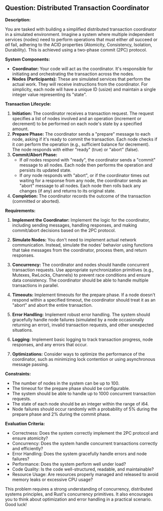 ## Question: Distributed Transaction Coordinator

**Description:**

You are tasked with building a simplified distributed transaction coordinator in a simulated environment. Imagine a system where multiple independent services (nodes) need to perform operations that must either *all* succeed or *all* fail, adhering to the ACID properties (Atomicity, Consistency, Isolation, Durability).  This is achieved using a two-phase commit (2PC) protocol.

**System Components:**

*   **Coordinator:** Your code will act as the coordinator. It's responsible for initiating and orchestrating the transaction across the nodes.
*   **Nodes (Participants):** These are simulated services that perform the actual work.  They will receive instructions from the coordinator. For simplicity, each node will have a unique ID (usize) and maintain a single integer value representing its "state".

**Transaction Lifecycle:**

1.  **Initiation:** The coordinator receives a transaction request. The request specifies a list of nodes involved and an operation (increment or decrement) to be performed on each node's state by a specified amount.
2.  **Prepare Phase:** The coordinator sends a "prepare" message to each node, asking if it's ready to commit the transaction. Each node checks if it *can* perform the operation (e.g., sufficient balance for decrement).  The node responds with either "ready" (true) or "abort" (false).
3.  **Commit/Abort Phase:**
    *   If *all* nodes respond with "ready", the coordinator sends a "commit" message to all nodes. Each node then performs the operation and persists its updated state.
    *   If *any* node responds with "abort", or if the coordinator times out waiting for a response from any node, the coordinator sends an "abort" message to all nodes. Each node then rolls back any changes (if any) and returns to its original state.
4.  **Completion:** The coordinator records the outcome of the transaction (committed or aborted).

**Requirements:**

1.  **Implement the Coordinator:**  Implement the logic for the coordinator, including sending messages, handling responses, and making commit/abort decisions based on the 2PC protocol.

2.  **Simulate Nodes:** You don't need to implement actual network communication. Instead, simulate the nodes' behavior using functions that take messages from the coordinator, process them, and return responses.

3.  **Concurrency:** The coordinator and nodes should handle concurrent transaction requests.  Use appropriate synchronization primitives (e.g., Mutexes, RwLocks, Channels) to prevent race conditions and ensure data consistency. The coordinator should be able to handle multiple transactions in parallel.

4.  **Timeouts:** Implement timeouts for the prepare phase. If a node doesn't respond within a specified timeout, the coordinator should treat it as an "abort" and abort the entire transaction.

5.  **Error Handling:** Implement robust error handling.  The system should gracefully handle node failures (simulated by a node occasionally returning an error), invalid transaction requests, and other unexpected situations.

6.  **Logging:** Implement basic logging to track transaction progress, node responses, and any errors that occur.

7.  **Optimizations:** Consider ways to optimize the performance of the coordinator, such as minimizing lock contention or using asynchronous message passing.

**Constraints:**

*   The number of nodes in the system can be up to 100.
*   The timeout for the prepare phase should be configurable.
*   The system should be able to handle up to 1000 concurrent transaction requests.
*   The state of each node should be an integer within the range of i64.
*   Node failures should occur randomly with a probability of 5% during the prepare phase and 2% during the commit phase.

**Evaluation Criteria:**

*   Correctness: Does the system correctly implement the 2PC protocol and ensure atomicity?
*   Concurrency: Does the system handle concurrent transactions correctly and efficiently?
*   Error Handling: Does the system gracefully handle errors and node failures?
*   Performance: Does the system perform well under load?
*   Code Quality: Is the code well-structured, readable, and maintainable?
*   Resource Usage: Are resources properly managed and released to avoid memory leaks or excessive CPU usage?

This problem requires a strong understanding of concurrency, distributed systems principles, and Rust's concurrency primitives. It also encourages you to think about optimization and error handling in a practical scenario. Good luck!
